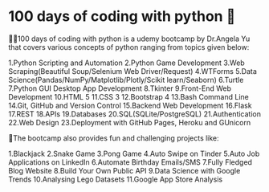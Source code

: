 # 100 days of coding with python 👋

👨‍💻100 days of coding with python is a udemy bootcamp by Dr.Angela Yu that covers various concepts of python ranging from topics given below:

1.Python Scripting and Automation
2.Python Game Development
3.Web Scraping(Beautiful Soup/Selenium Web Driver/Request)
4.WTForms
5.Data Science(Pandas/NumPy/Matplotlib/Plotly/Scikit learn/Seaborn)
6.Turtle
7.Python GUI Desktop App Development
8.Tkinter
9.Front-End Web Development
10.HTML 5
11.CSS 3
12.Bootstrap 4
13.Bash Command Line
14.Git, GitHub and Version Control
15.Backend Web Development
16.Flask
17.REST
18.APIs
19.Databases
20.SQL(SQLite/PostgreSQL)
21.Authentication
22.Web Design
23.Deployment with GitHub Pages, Heroku and GUnicorn

🚀The bootcamp also provides fun and challenging projects like:

1.Blackjack
2.Snake Game
3.Pong Game
4.Auto Swipe on Tinder
5.Auto Job Applications on LinkedIn
6.Automate Birthday Emails/SMS
7.Fully Fledged Blog Website
8.Build Your Own Public API
9.Data Science with Google Trends
10.Analysing Lego Datasets
11.Google App Store Analysis
